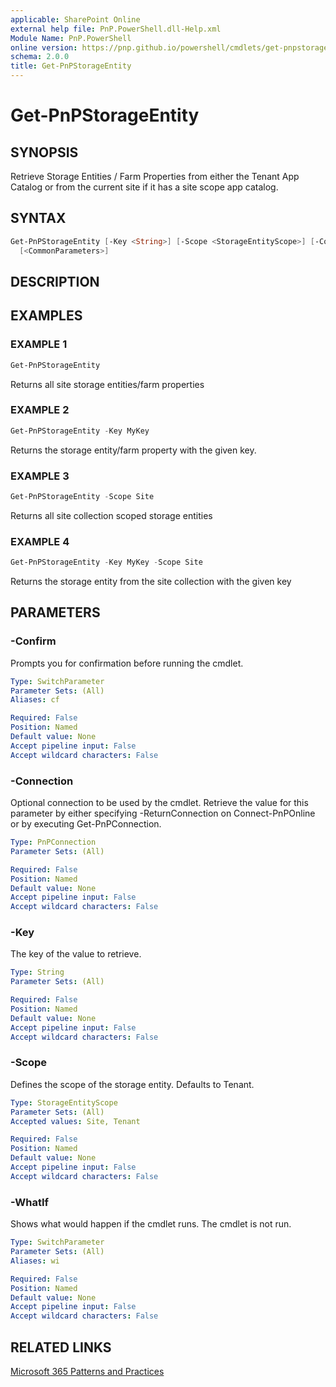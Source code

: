 ```yaml
---
applicable: SharePoint Online
external help file: PnP.PowerShell.dll-Help.xml
Module Name: PnP.PowerShell
online version: https://pnp.github.io/powershell/cmdlets/get-pnpstorageentity
schema: 2.0.0
title: Get-PnPStorageEntity
---
```


# Get-PnPStorageEntity

## SYNOPSIS
Retrieve Storage Entities / Farm Properties from either the Tenant App Catalog or from the current site if it has a site scope app catalog.

## SYNTAX

```powershell
Get-PnPStorageEntity [-Key <String>] [-Scope <StorageEntityScope>] [-Connection <PnPConnection>] 
  [<CommonParameters>]
```

## DESCRIPTION

## EXAMPLES

### EXAMPLE 1
```powershell
Get-PnPStorageEntity
```

Returns all site storage entities/farm properties

### EXAMPLE 2
```powershell
Get-PnPStorageEntity -Key MyKey
```

Returns the storage entity/farm property with the given key.

### EXAMPLE 3
```powershell
Get-PnPStorageEntity -Scope Site
```

Returns all site collection scoped storage entities

### EXAMPLE 4
```powershell
Get-PnPStorageEntity -Key MyKey -Scope Site
```

Returns the storage entity from the site collection with the given key

## PARAMETERS

### -Confirm
Prompts you for confirmation before running the cmdlet.

```yaml
Type: SwitchParameter
Parameter Sets: (All)
Aliases: cf

Required: False
Position: Named
Default value: None
Accept pipeline input: False
Accept wildcard characters: False
```

### -Connection
Optional connection to be used by the cmdlet. Retrieve the value for this parameter by either specifying -ReturnConnection on Connect-PnPOnline or by executing Get-PnPConnection.

```yaml
Type: PnPConnection
Parameter Sets: (All)

Required: False
Position: Named
Default value: None
Accept pipeline input: False
Accept wildcard characters: False
```

### -Key
The key of the value to retrieve.

```yaml
Type: String
Parameter Sets: (All)

Required: False
Position: Named
Default value: None
Accept pipeline input: False
Accept wildcard characters: False
```

### -Scope
Defines the scope of the storage entity. Defaults to Tenant.

```yaml
Type: StorageEntityScope
Parameter Sets: (All)
Accepted values: Site, Tenant

Required: False
Position: Named
Default value: None
Accept pipeline input: False
Accept wildcard characters: False
```

### -WhatIf
Shows what would happen if the cmdlet runs. The cmdlet is not run.

```yaml
Type: SwitchParameter
Parameter Sets: (All)
Aliases: wi

Required: False
Position: Named
Default value: None
Accept pipeline input: False
Accept wildcard characters: False
```

## RELATED LINKS

[Microsoft 365 Patterns and Practices](https://aka.ms/m365pnp)